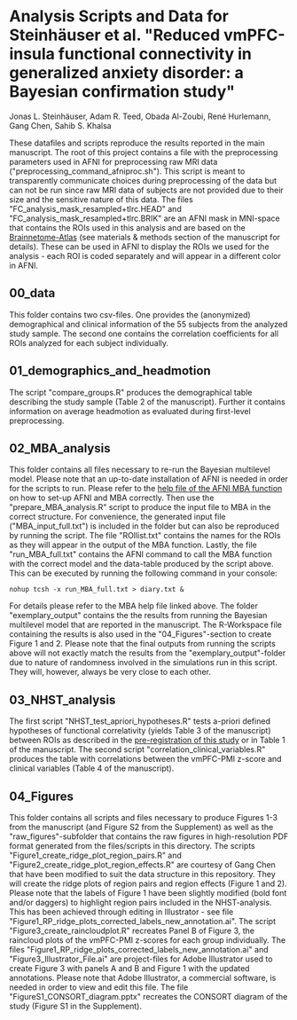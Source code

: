 # Analysis Scripts and Data for Steinhäuser et al. "Reduced vmPFC-insula functional connectivity in generalized anxiety disorder: a Bayesian confirmation study"
Jonas L. Steinhäuser, Adam R. Teed, Obada Al-Zoubi, René Hurlemann, Gang Chen, Sahib S. Khalsa

These datafiles and scripts reproduce the results reported in the main manuscript.
The root of this project contains a file with the preprocessing parameters used in AFNI for preprocessing raw MRI data ("preprocessing_command_afniproc.sh"). This script is meant to transparently communicate choices during preprocessing of the data but can not be run since raw MRI data of subjects are not provided due to their size and the sensitive nature of this data. 
The files "FC_analysis_mask_resampled+tlrc.HEAD" and "FC_analysis_mask_resampled+tlrc.BRIK" are an AFNI mask in MNI-space that contains the ROIs used in this analysis and are based on the [Brainnetome-Atlas](https://atlas.brainnetome.org/) (see materials & methods section of the manuscript for details). These can be used in AFNI to display the ROIs we used for the analysis - each ROI is coded separately and will appear in a different color in AFNI.

## 00_data
This folder contains two csv-files. One provides the (anonymized) demographical and clinical information of the 55 subjects from the analyzed study sample. The second one contains the correlation coefficients for all ROIs analyzed for each subject individually. 

## 01_demographics_and_headmotion
The script "compare_groups.R" produces the demographical table describing the study sample (Table 2 of the manuscript). Further it contains information on average headmotion as evaluated during first-level preprocessing. 

## 02_MBA_analysis
This folder contains all files necessary to re-run the Bayesian multilevel model. Please note that an up-to-date installation of AFNI is needed in order for the scripts to run.
Please refer to the [help file of the AFNI MBA function](https://afni.nimh.nih.gov/pub/dist/doc/program_help/MBA.html) on how to set-up AFNI and MBA correctly.
Then use the "prepare_MBA_analysis.R" script to produce the input file to MBA in the correct structure. For convenience, the generated input file ("MBA_input_full.txt") is included in the folder but can also be reproduced by running the script. The file "ROIlist.txt" contains the names for the ROIs as they will appear in the output of the MBA function.
Lastly, the file "run_MBA_full.txt" contains the AFNI command to call the MBA function with the correct model and the data-table produced by the script above. 
This can be executed by running the following command in your console:
```
nohup tcsh -x run_MBA_full.txt > diary.txt &
```
For details please refer to the MBA help file linked above.
The folder "exemplary_output" contains the the results from running the Bayesian multilevel model that are reported in the manuscript. The R-Workspace file containing the results is also used in the "04_Figures"-section to create Figure 1 and 2.
Please note that the final outputs from running the scripts above will not exactly match the results from the "exemplary_output"-folder due to nature of randomness involved in the simulations run in this script. They will, however, always be very close to each other.

## 03_NHST_analysis
The first script "NHST_test_apriori_hypotheses.R" tests a-priori defined hypotheses of functional correlativity (yields Table 3 of the manuscript) between ROIs as described in the [pre-registration of this study](https://osf.io/j29qv) or in Table 1 of the manuscript. The second script "correlation_clinical_variables.R" produces the table with correlations between the vmPFC-PMI z-score and clinical variables (Table 4 of the manuscript).

## 04_Figures
This folder contains all scripts and files necessary to produce Figures 1-3 from the manuscript (and Figure S2 from the Supplement) as well as the "raw_figures"-subfolder that contains the raw figures in high-resolution PDF format generated from the files/scripts in this directory.
The scripts "Figure1_create_ridge_plot_region_pairs.R" and "Figure2_create_ridge_plot_region_effects.R" are courtesy of Gang Chen that have been modified to suit the data structure in this repository. They will create the ridge plots of region pairs and region effects (Figure 1 and 2). Please note that the labels of Figure 1 have been slightly modified (bold font and/or daggers) to highlight region pairs included in the NHST-analysis.
This has been achieved through editing in Illustrator - see file "Figure1_RP_ridge_plots_corrected_labels_new_annotation.ai".
The script "Figure3_create_raincloudplot.R" recreates Panel B of Figure 3, the raincloud plots of the vmPFC-PMI z-scores for each group individually.
The files "Figure1_RP_ridge_plots_corrected_labels_new_annotation.ai" and "Figure3_Illustrator_File.ai" are project-files for Adobe Illustrator used to create Figure 3 with panels A and B and Figure 1 with the updated annotations. Please note that Adobe Illustrator, a commercial software, is needed in order to view and edit this file. 
The file "FigureS1_CONSORT_diagram.pptx" recreates the CONSORT diagram of the study (Figure S1 in the Supplement).
